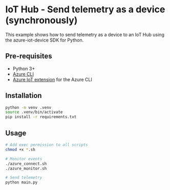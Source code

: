 # IoT Hub - Send telemetry as a device (synchronously)
This example shows how to send telemetry as a device to an IoT Hub using the azure-iot-device SDK for Python. 

## Pre-requisites 
- Python 3+
- [Azure CLI](https://docs.microsoft.com/en-us/cli/azure/install-azure-cli?view=azure-cli-latest)
- [Azure IoT extension](https://github.com/Azure/azure-iot-cli-extension#installation) for the Azure CLI


## Installation
```sh
python -m venv .venv
source .venv/bin/activate
pip install -r requirements.txt
```

## Usage
```sh
# Add exec permission to all scripts
chmod +x *.sh

# Monitor events
./azure_connect.sh
./azure_monitor.sh

# Send telemetry
python main.py
```
